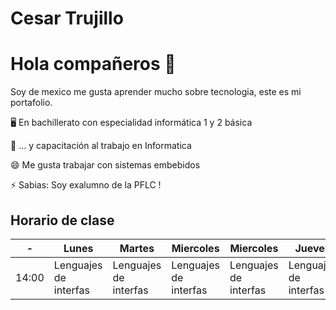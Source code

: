 # Cesar Trujillo

# Hola compañeros 👋

Soy de mexico me gusta aprender mucho sobre tecnologia, este es mi portafolio.


🖥 En bachillerato con especialidad informática 1 y 2 básica

📲 ... y capacitación al trabajo en Informatica

😄 Me gusta trabajar con sistemas embebidos

⚡ Sabias: Soy exalumno de la PFLC !


## Horario de clase

| -                       | Lunes                | Martes                | Miercoles             | Miercoles             | Jueves                | Viernes               | 
| -------------          | -------------        | -------------         | -------------         | -------------         | -------------         | -------------         |
| 14:00                  |Lenguajes de interfas | Lenguajes de interfas | Lenguajes de interfas | Lenguajes de interfas | Lenguajes de interfas | Lenguajes de interfas |
